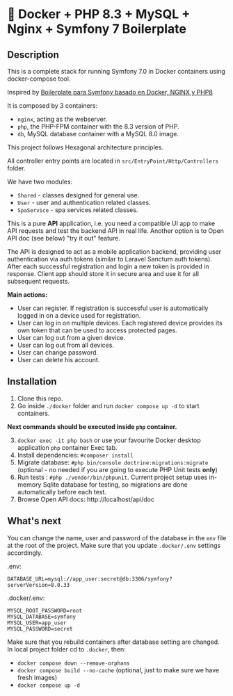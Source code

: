 # 🐳 Docker + PHP 8.3 + MySQL + Nginx + Symfony 7 Boilerplate

## Description

This is a complete stack for running Symfony 7.0 in Docker containers using docker-compose tool.

Inspired by [Boilerplate para Symfony basado en Docker, NGINX y PHP8](https://youtu.be/A82-hry3Zvw)

It is composed by 3 containers:

- `nginx`, acting as the webserver.
- `php`, the PHP-FPM container with the 8.3 version of PHP.
- `db`, MySQL database container with a MySQL 8.0 image.

This project follows Hexagonal architecture principles. 

All controller entry points are located in `src/EntryPoint/Http/Controllers` folder.

We have two modules:
- `Shared` - classes designed for general use.
- `User` - user and authentication related classes.
- `SpaService` - spa services related classes.

This is a pure **API** application, i.e. you need a compatible UI app to make API requests and test the backend API in real life. Another option is to Open API doc (see below) "try it out" feature.

The API is designed to act as a mobile application backend, providing user authentication via auth tokens (similar to Laravel Sanctum auth tokens). After each successful registration and login a new token is provided in response. Client app should store it in secure area and use it for all subsequent requests.

**Main actions:**
- User can register. If registration is successful user is automatically logged in on a device used for registration.
- User can log in on multiple devices. Each registered device provides its own token that can be used to access protected pages.
- User can log out from a given device.
- User can log out from all devices.
- User can change password.
- User can delete his account.

## Installation

1. Clone this repo.
2. Go inside `./docker` folder and run `docker compose up -d` to start containers.

**Next commands should be executed inside `php` container.**

3. `docker exec -it php bash` or use your favourite Docker desktop application `php` container Exec tab.
4. Install dependencies: `#composer install`
5. Migrate database: `#php bin/console doctrine:migrations:migrate` (optional - no needed if you are going to execute PHP Unit tests **only**)
6. Run tests : `#php ./vendor/bin/phpunit`. Current project setup uses in-memory Sqlite database for testing, so migrations are done automatically before each test.
7. Browse Open API docs: http://localhost/api/doc


## What's next

You can change the name, user and password of the database in the `env` file at the root of the project. Make sure that you update `.docker/.env` settings accordingly.

.env:
```
DATABASE_URL=mysql://app_user:secret@db:3306/symfony?serverVersion=8.0.33
```
.docker/.env:
```
MYSQL_ROOT_PASSWORD=root
MYSQL_DATABASE=symfony
MYSQL_USER=app_user
MYSQL_PASSWORD=secret
```

Make sure that you rebuild containers after database setting are changed. In local project folder cd to `.docker`, then:
- `docker compose down --remove-orphans`
- `docker compose build --no-cache` (optional, just to make sure we have fresh images)
- `docker compose up -d`






